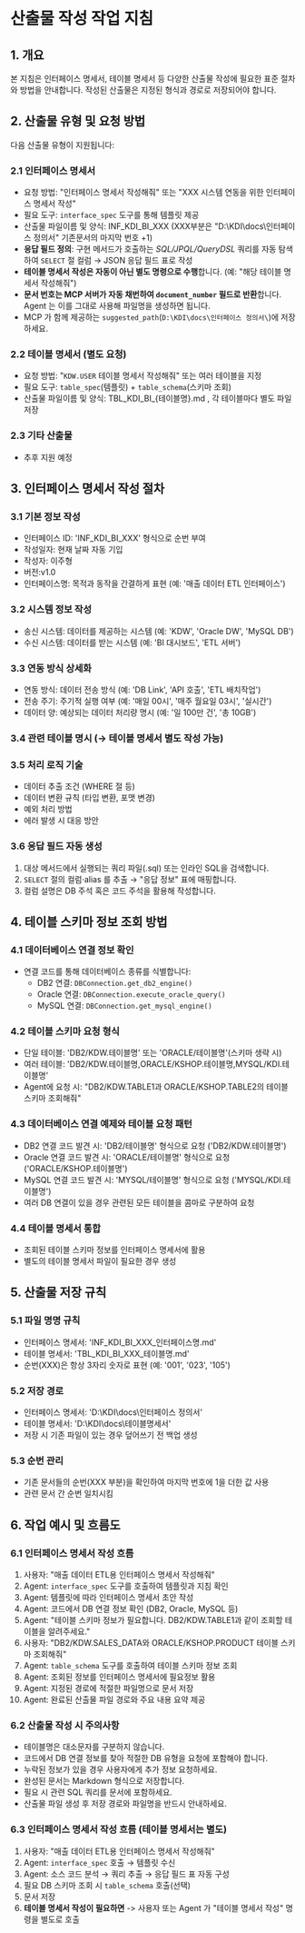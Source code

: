 # 산출물 작성 작업 지침

## 1. 개요
본 지침은 인터페이스 명세서, 테이블 명세서 등 다양한 산출물 작성에 필요한 표준 절차와 방법을 안내합니다. 작성된 산출물은 지정된 형식과 경로로 저장되어야 합니다.

## 2. 산출물 유형 및 요청 방법
다음 산출물 유형이 지원됩니다:

### 2.1 인터페이스 명세서
- 요청 방법: "인터페이스 명세서 작성해줘" 또는 "XXX 시스템 연동을 위한 인터페이스 명세서 작성"
- 필요 도구: `interface_spec` 도구를 통해 템플릿 제공
- 산출물 파일이름 및 양식: INF_KDI_BI_XXX (XXX부분은 "D:\KDI\docs\인터페이스 정의서" 기존문서의 마지막 번호 +1)
- **응답 필드 정의**: 구현 메서드가 호출하는 *SQL/JPQL/QueryDSL* 쿼리를 자동 탐색하여 `SELECT` 절 컬럼 → JSON 응답 필드 표로 작성
- **테이블 명세서 작성은 자동이 아닌 별도 명령으로 수행**합니다. (예: "해당 테이블 명세서 작성해줘")
- **문서 번호는 MCP 서버가 자동 채번하여 `document_number` 필드로 반환**합니다. Agent 는 이를 그대로 사용해 파일명을 생성하면 됩니다.
- MCP 가 함께 제공하는 `suggested_path`(`D:\KDI\docs\인터페이스 정의서\`)에 저장하세요.

### 2.2 테이블 명세서 (별도 요청)
- 요청 방법: "`KDW.USER` 테이블 명세서 작성해줘" 또는 여러 테이블을 지정
- 필요 도구: `table_spec`(템플릿) + `table_schema`(스키마 조회)
- 산출물 파일이름 및 양식: TBL_KDI_BI_{테이블명}.md , 각 테이블마다 별도 파일 저장

### 2.3 기타 산출물
- 추후 지원 예정

## 3. 인터페이스 명세서 작성 절차

### 3.1 기본 정보 작성
- 인터페이스 ID: 'INF_KDI_BI_XXX' 형식으로 순번 부여
- 작성일자: 현재 날짜 자동 기입
- 작성자: 이주형
- 버전:v1.0 
- 인터페이스명: 목적과 동작을 간결하게 표현 (예: '매출 데이터 ETL 인터페이스')

### 3.2 시스템 정보 작성
- 송신 시스템: 데이터를 제공하는 시스템 (예: 'KDW', 'Oracle DW', 'MySQL DB')
- 수신 시스템: 데이터를 받는 시스템 (예: 'BI 대시보드', 'ETL 서버')

### 3.3 연동 방식 상세화
- 연동 방식: 데이터 전송 방식 (예: 'DB Link', 'API 호출', 'ETL 배치작업')
- 전송 주기: 주기적 실행 여부 (예: '매일 00시', '매주 월요일 03시', '실시간')
- 데이터 양: 예상되는 데이터 처리량 명시 (예: '일 100만 건', '총 10GB')

### 3.4 관련 테이블 명시 (→ 테이블 명세서 별도 작성 가능)

### 3.5 처리 로직 기술
- 데이터 추출 조건 (WHERE 절 등)
- 데이터 변환 규칙 (타입 변환, 포맷 변경)
- 예외 처리 방법
- 에러 발생 시 대응 방안

### 3.6 응답 필드 자동 생성
1. 대상 메서드에서 실행되는 쿼리 파일(.sql) 또는 인라인 SQL을 검색합니다.
2. `SELECT` 절의 컬럼·alias 를 추출 → "응답 정보" 표에 매핑합니다.
3. 컬럼 설명은 DB 주석 혹은 코드 주석을 활용해 작성합니다.

## 4. 테이블 스키마 정보 조회 방법

### 4.1 데이터베이스 연결 정보 확인
- 연결 코드를 통해 데이터베이스 종류를 식별합니다:
  - DB2 연결: `DBConnection.get_db2_engine()`
  - Oracle 연결: `DBConnection.execute_oracle_query()`
  - MySQL 연결: `DBConnection.get_mysql_engine()`

### 4.2 테이블 스키마 요청 형식
- 단일 테이블: 'DB2/KDW.테이블명' 또는 'ORACLE/테이블명'(스키마 생략 시)
- 여러 테이블: 'DB2/KDW.테이블명,ORACLE/KSHOP.테이블명,MYSQL/KDI.테이블명'
- Agent에 요청 시: "DB2/KDW.TABLE1과 ORACLE/KSHOP.TABLE2의 테이블 스키마 조회해줘"

### 4.3 데이터베이스 연결 예제와 테이블 요청 패턴
- DB2 연결 코드 발견 시: 'DB2/테이블명' 형식으로 요청 ('DB2/KDW.테이블명')
- Oracle 연결 코드 발견 시: 'ORACLE/테이블명' 형식으로 요청 ('ORACLE/KSHOP.테이블명')
- MySQL 연결 코드 발견 시: 'MYSQL/테이블명' 형식으로 요청 ('MYSQL/KDI.테이블명')
- 여러 DB 연결이 있을 경우 관련된 모든 테이블을 콤마로 구분하여 요청

### 4.4 테이블 명세서 통합
- 조회된 테이블 스키마 정보를 인터페이스 명세서에 활용
- 별도의 테이블 명세서 파일이 필요한 경우 생성

## 5. 산출물 저장 규칙

### 5.1 파일 명명 규칙
- 인터페이스 명세서: 'INF_KDI_BI_XXX_인터페이스명.md'
- 테이블 명세서: 'TBL_KDI_BI_XXX_테이블명.md'
- 순번(XXX)은 항상 3자리 숫자로 표현 (예: '001', '023', '105')

### 5.2 저장 경로
- 인터페이스 명세서: 'D:\KDI\docs\인터페이스 정의서\'
- 테이블 명세서: 'D:\KDI\docs\테이블명세서\'
- 저장 시 기존 파일이 있는 경우 덮어쓰기 전 백업 생성

### 5.3 순번 관리
- 기존 문서들의 순번(XXX 부분)을 확인하여 마지막 번호에 1을 더한 값 사용
- 관련 문서 간 순번 일치시킴

## 6. 작업 예시 및 흐름도

### 6.1 인터페이스 명세서 작성 흐름
1. 사용자: "매출 데이터 ETL용 인터페이스 명세서 작성해줘"
2. Agent: `interface_spec` 도구를 호출하여 템플릿과 지침 확인
3. Agent: 템플릿에 따라 인터페이스 명세서 초안 작성
4. Agent: 코드에서 DB 연결 정보 확인 (DB2, Oracle, MySQL 등)
5. Agent: "테이블 스키마 정보가 필요합니다. DB2/KDW.TABLE1과 같이 조회할 테이블을 알려주세요."
6. 사용자: "DB2/KDW.SALES_DATA와 ORACLE/KSHOP.PRODUCT 테이블 스키마 조회해줘"
7. Agent: `table_schema` 도구를 호출하여 테이블 스키마 정보 조회
8. Agent: 조회된 정보를 인터페이스 명세서에 필요정보 활용
9. Agent: 지정된 경로에 적절한 파일명으로 문서 저장
10. Agent: 완료된 산출물 파일 경로와 주요 내용 요약 제공

### 6.2 산출물 작성 시 주의사항
- 테이블명은 대소문자를 구분하지 않습니다.
- 코드에서 DB 연결 정보를 찾아 적절한 DB 유형을 요청에 포함해야 합니다.
- 누락된 정보가 있을 경우 사용자에게 추가 정보 요청하세요.
- 완성된 문서는 Markdown 형식으로 저장합니다.
- 필요 시 관련 SQL 쿼리를 문서에 포함하세요.
- 산출물 파일 생성 후 저장 경로와 파일명을 반드시 안내하세요.

### 6.3 인터페이스 명세서 작성 흐름 (테이블 명세서는 별도)
1. 사용자: "매출 데이터 ETL용 인터페이스 명세서 작성해줘"
2. Agent: `interface_spec` 호출 → 템플릿 수신
3. Agent: 소스 코드 분석 → 쿼리 추출 → 응답 필드 표 자동 구성
4. 필요 DB 스키마 조회 시 `table_schema` 호출(선택)
5. 문서 저장
6. **테이블 명세서 작성이 필요하면** -> 사용자 또는 Agent 가 "테이블 명세서 작성" 명령을 별도로 호출